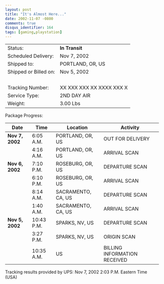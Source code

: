 ```yaml
---
layout: post
title: "It's Almost Here..."
date: 2002-11-07 -0800
comments: true
disqus_identifier: 164
tags: [gaming,playstation]
---
```

| | |
| --------------------- | ------------------------ |
| Status:               | **In Transit**           |
| Scheduled Delivery:   | Nov 7, 2002              |
| Shipped to:           | PORTLAND, OR, US         |
| Shipped or Billed on: | Nov 5, 2002              |
|                       |                          |
| Tracking Number:      | XX XXX XXX XX XXXX XXX X |
| Service Type:         | 2ND DAY AIR              |
| Weight:               | 3.00 Lbs                 |

Package Progress:

| Date | Time | Location | Activity |
| --- | --- | --- | --- |
| **Nov 7, 2002** | 6:05 A.M. | PORTLAND, OR, US | OUT FOR DELIVERY |
| | 4:16 A.M. | PORTLAND, OR, US |ARRIVAL SCAN |
| **Nov 6, 2002** | 7:10 P.M. | ROSEBURG, OR, US | DEPARTURE SCAN |
| | 6:10 P.M. | ROSEBURG, OR, US | ARRIVAL SCAN |
| | 8:14 A.M. | SACRAMENTO, CA, US | DEPARTURE SCAN |
| | 1:40 A.M. | SACRAMENTO, CA, US | ARRIVAL SCAN |
| **Nov 5, 2002** | 10:43 P.M. | SPARKS, NV, US | DEPARTURE SCAN |
| | 3:27 P.M. | SPARKS, NV, US | ORIGIN SCAN |
| | 10:35 A.M. | US | BILLING INFORMATION RECEIVED |

Tracking results provided by UPS: Nov 7, 2002 2:03 P.M. Eastern Time (USA)
